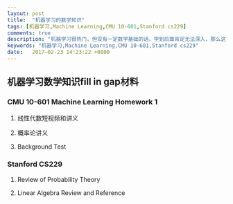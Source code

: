 ```yaml
---
layout: post
title:  "机器学习的数学知识"
tags: [机器学习,Machine Learning,CMU 10-601,Stanford cs229]
comments: true
description: "机器学习很热门，但没有一定数学基础的话，学到后面肯定无法深入，那么这里就记录了一些好的课程的资料..."
keywords: "机器学习,Machine Learning,CMU 10-601,Stanford cs229"
date:   2017—02-23 14:23:22 +0800
---
```



## 机器学习数学知识fill in gap材料

### CMU  10-601 Machine Learning Homework 1

1. 线性代数短视频和讲义

2. 概率论讲义

3. Background Test


### Stanford CS229 

1. Review of Probability Theory

2. Linear Algebra Review and Reference

 
